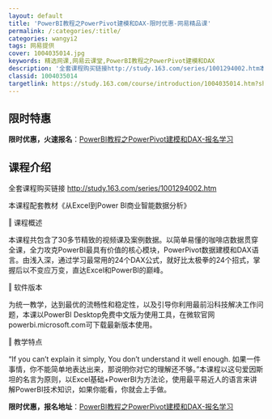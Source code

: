 ```yaml
---
layout: default
title: 'PowerBI教程之PowerPivot建模和DAX-限时优惠-网易精品课'
permalink: /:categories/:title/
categories: wangyi2
tags: 网易提供
cover: 1004035014.jpg
keywords: 精选网课,网易云课堂,PowerBI教程之PowerPivot建模和DAX
description: '全套课程购买链接http://study.163.com/series/1001294002.htm本课程配套教材《从E'
classid: 1004035014
targetlink: https://study.163.com/course/introduction/1004035014.htm?share=1&shareId=1025206652&utm_campaign=share&utm_medium=iphoneShare&utm_source=&utm_u=1025206652
---
```


## 限时特惠

**限时优惠，火速报名**：[PowerBI教程之PowerPivot建模和DAX-报名学习](https://study.163.com/course/introduction/1004035014.htm?share=1&shareId=1025206652&utm_campaign=share&utm_medium=iphoneShare&utm_source=&utm_u=1025206652)

## 课程介绍

全套课程购买链接 http://study.163.com/series/1001294002.htm

本课程配套教材《从Excel到Power BI商业智能数据分析》

‖ 课程概述

本课程共包含了30多节精致的视频课及案例数据。以简单易懂的咖啡店数据贯穿全课，全力攻克PowerBI最具有价值的核心模块，PowerPivot数据建模和DAX语言。由浅入深，通过学习最常用的24个DAX公式，就好比太极拳的24个招式，掌握后以不变应万变，直达Excel和PowerBI的巅峰。



‖ 软件版本

为统一教学，达到最优的流畅性和稳定性，以及引导你利用最前沿科技解决工作问题，本课以PowerBI Desktop免费中文版为使用工具，在微软官网powerbi.microsoft.com可下载最新版本使用。



‖ 教学特点

“If you can’t explain it simply, You don’t understand it well enough. 如果一件事情，你不能简单地表达出来，那说明你对它的理解还不够。”本课程以这句爱因斯坦的名言为原则，以Excel基础+PowerBI为方法论，使用最平易近人的语言来讲解PowerBI技术知识，如果你能看，你就会上手做。

**限时优惠，报名地址**：[PowerBI教程之PowerPivot建模和DAX-报名学习](https://study.163.com/course/introduction/1004035014.htm?share=1&shareId=1025206652&utm_campaign=share&utm_medium=iphoneShare&utm_source=&utm_u=1025206652)

